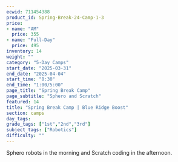 ```yaml
---
ecwid: 711454388
product_id: Spring-Break-24-Camp-1-3
price:
- name: "AM"
  price: 355
- name: "Full-Day"
  price: 495
inventory: 14
weight: ""
category: "5-Day Camps"
start_date: "2025-03-31"
end_date: "2025-04-04"
start_time: "8:30"
end_time: "1:00/5:00"
page_title: "Spring Break Camp"
page_subtitle: "Sphero and Scratch"
featured: 14
title: "Spring Break Camp | Blue Ridge Boost"
section: camps
day_tags: 
grade_tags: ["1st","2nd","3rd"]
subject_tags: ["Robotics"]
difficulty: ""
---
```

<p>Sphero robots in the morning and Scratch coding in the afternoon.</p>
